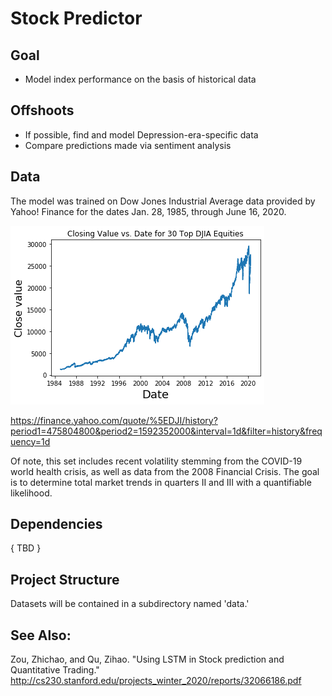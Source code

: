 
# Stock Predictor 

## Goal
- Model index performance on the basis of historical data

##  Offshoots
- If possible, find and model Depression-era-specific data
- Compare predictions made via sentiment analysis

## Data 
The model was trained on Dow Jones Industrial Average data provided by Yahoo! Finance for the dates Jan. 28, 1985, through June 16, 2020. 

![DJIA Close Values, 1985-2020](images/fig_2.png)

https://finance.yahoo.com/quote/%5EDJI/history?period1=475804800&period2=1592352000&interval=1d&filter=history&frequency=1d

Of note, this set includes recent volatility stemming from the COVID-19 world health crisis, as well as data from the 2008 Financial Crisis. The goal is to determine total market trends in quarters II and III with a quantifiable likelihood. 

## Dependencies
{ TBD }

## Project Structure
Datasets will be contained in a subdirectory named 'data.'

## See Also:
Zou, Zhichao, and Qu, Zihao. "Using LSTM in Stock prediction and Quantitative Trading." 
http://cs230.stanford.edu/projects_winter_2020/reports/32066186.pdf

